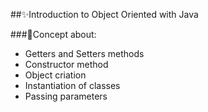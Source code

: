 ##✨Introduction to Object Oriented with Java

###🔸Concept about:
- Getters and Setters methods
- Constructor method
- Object criation
- Instantiation of classes
- Passing parameters
